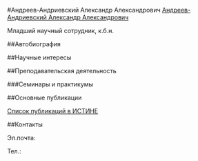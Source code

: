 #Андреев-Андриевский Александр Александрович
[Андреев-Андриевский Александр Александрович](./andreev.jpg "Андреев-Андриевский Александр Александрович")

Младший научный сотрудник, к.б.н.

##Автобиография

##Научные интересы

##Преподавательская деятельность

###Семинары и практикумы


##Основные публикации


[Список публикаций в ИСТИНЕ](http://istina.msu.ru/profile/aandrievsky@gmail.com/)

##Контакты

Эл.почта: 

Тел.: 